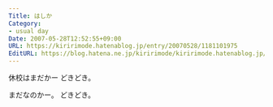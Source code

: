 ```yaml
---
Title: はしか
Category:
- usual day
Date: 2007-05-28T12:52:55+09:00
URL: https://kiririmode.hatenablog.jp/entry/20070528/1181101975
EditURL: https://blog.hatena.ne.jp/kiririmode/kiririmode.hatenablog.jp/atom/entry/8454420450078217294
---
```


休校はまだかー
どきどき。


まだなのかー。
どきどき。
